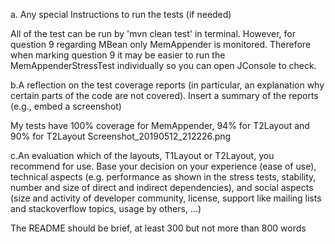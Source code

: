
a. Any special Instructions to run the tests (if needed)

All of the test can be run by 'mvn clean test' in terminal. However, for question 9 regarding MBean only MemAppender is monitored.
Therefore when marking question 9 it may be easier to run the MemAppenderStressTest individually so you can open JConsole to check.


b.A reflection on the test coverage reports (in particular, an explanation why certain parts of the code are not covered).
Insert a summary of the reports (e.g., embed a screenshot)

My tests have 100% coverage for MemAppender, 94% for T2Layout and 90% for T2Layout
Screenshot_20190512_212226.png

c.An evaluation which of the layouts, T1Layout or T2Layout, you recommend for use. Base your decision on your experience (ease of use),
technical aspects (e.g. performance as shown in the stress tests, stability, number and size of direct and indirect dependencies), 
and social aspects (size and activity of developer community, license, support like mailing lists and stackoverflow topics, usage by others, …) 



The README should be brief, at least 300 but not more than 800 words

